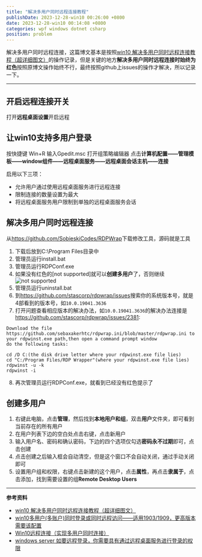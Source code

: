 ```yaml
---
title: "解决多用户同时远程连接教程"
publishDate: 2023-12-28-win10 00:26:00 +0800
date: 2023-12-28-win10 00:14:08 +0800
categories: wpf windows dotnet csharp
position: problem
---
```


解决多用户同时远程连接，这篇博文基本是按照[win10 解决多用户同时远程连接教程（超详细图文）](https://blog.csdn.net/fallingflower/article/details/125215235)的操作记录，但是关键的地方**解决多用户同时远程连接时始终为红色**按照原博文操作始终不行，最终按照github上issues的操作才解决，所以记录一下。

---

<div id="toc"></div>

## 开启远程连接开关

打开**远程桌面设置**开启远程

## 让win10支持多用户登录

按快捷键 Win+R 输入Gpedit.msc 打开组策略编辑器
点击**计算机配置——管理模板——window组件——远程桌面服务——远程桌面会话主机——连接**

启用以下三项：

* 允许用户通过使用远程桌面服务进行远程连接
* 限制连接的数量设置为最大
* 将远程桌面服务用户限制到单独的远程桌面服务会话

## 解决多用户同时远程连接

从<a href='https://github.com/SobieskiCodes/RDPWrap'>https://github.com/SobieskiCodes/RDPWrap</a>下载修改工具，源码就是工具

1. 下载后放到C:\Program Files目录中
2. 管理员运行install.bat
3. 管理员运行RDPConf.exe
4. 如果没有红色的[not supported]就可以**创建多用户**了，否则继续
![not supported](static/posts/../../../static/posts/2023/2023-12-28-win10%20解决多用户同时远程连接教程01.png)
5. 管理员运行uninstall.bat
6. 到<a href='https://github.com/stascorp/rdpwrap/issues'>https://github.com/stascorp/rdpwrap/issues</a>搜索你的系统版本号，就是4部看到的版本号，如`10.0.19041.3636`
7. 打开问题查看相应版本的解决办法，如`10.0.19041.3636`的解决办法连接是<a href='https://github.com/stascorp/rdpwrap/issues/2381'>https://github.com/stascorp/rdpwrap/issues/2381</a>:
```
Download the file https://github.com/sebaxakerhtc/rdpwrap.ini/blob/master/rdpwrap.ini to your rdpwinst.exe path,then open a command prompt window
do the following tasks:

cd /D C:(the disk drive letter where your rdpwinst.exe file lies)
cd "C:/Program Files/RDP Wrapper"(where your rdpwinst.exe file lies)
rdpwinst -u -k
rdpwinst -i
```
8. 再次管理员运行RDPConf.exe，就看到已经没有红色提示了


## 创建多用户

1. 右键此电脑，点击**管理**，然后找到**本地用户和组**，双击**用户**文件夹，即可看到当前存在的所有用户
2. 在用户列表下边的空白处点击右键，点击新用户
3. 输入用户名、密码和确认密码，下边的四个选项仅勾选**密码永不过期**即可，点击创建
4. 点击创建之后输入框会自动清空，但是这个窗口不会自动关闭，通过手动关闭即可
5. 设置用户组和权限，右键点击新建的这个用户，点击**属性**，再点击**隶属于**，点击添加，找到需要设置的组**Remote Desktop Users**

---

**参考资料**

- [win10 解决多用户同时远程连接教程（超详细图文）](https://blog.csdn.net/fallingflower/article/details/125215235)
- [win10多用户(多账户)同时登录或同时远程访问——适用1903/1909，更高版本需要该配置](https://blog.csdn.net/MtAsFlash/article/details/106446963)
- [Win10远程连接（实现多用户同时连接）](https://blog.csdn.net/x326279579/article/details/119159108)
- [windows server 如要远程登录，你需要具有通过远程桌面服务进行登录的权限](https://www.cnblogs.com/gered/p/14121121.html)
